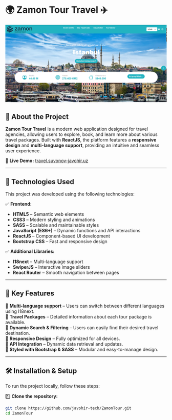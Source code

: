 # 🌍 Zamon Tour Travel ✈️  

[![Zamon Tour Travel](./src/Photes/image.png)](https://travel.suvonov-javohir.uz/)

## 📌 About the Project  
**Zamon Tour Travel** is a modern web application designed for travel agencies, allowing users to explore, book, and learn more about various travel packages. Built with **ReactJS**, the platform features a **responsive design** and **multi-language support**, providing an intuitive and seamless user experience.  

🔗 **Live Demo:** [travel.suvonov-javohir.uz](https://travel.suvonov-javohir.uz/)  

---

## 🚀 Technologies Used  
This project was developed using the following technologies:  

✅ **Frontend:**  
- **HTML5** – Semantic web elements  
- **CSS3** – Modern styling and animations  
- **SASS** – Scalable and maintainable styles  
- **JavaScript (ES6+)** – Dynamic functions and API interactions  
- **ReactJS** – Component-based UI development  
- **Bootstrap CSS** – Fast and responsive design  

✅ **Additional Libraries:**  
- **I18next** – Multi-language support  
- **SwiperJS** – Interactive image sliders  
- **React Router** – Smooth navigation between pages  

---

## 🎯 Key Features  
🔹 **Multi-language support** – Users can switch between different languages using I18next.  
🔹 **Travel Packages** – Detailed information about each tour package is available.  
🔹 **Dynamic Search & Filtering** – Users can easily find their desired travel destination.  
🔹 **Responsive Design** – Fully optimized for all devices.  
🔹 **API Integration** – Dynamic data retrieval and updates.  
🔹 **Styled with Bootstrap & SASS** – Modular and easy-to-manage design.  

---

## 🛠 Installation & Setup  
To run the project locally, follow these steps:  

1️⃣ **Clone the repository:**  
```bash
git clone https://github.com/javohir-tech/ZamonTour.git
cd ZamonTour
